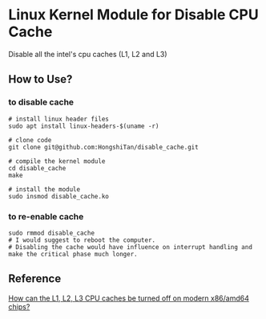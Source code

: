# Linux Kernel Module for Disable CPU Cache

Disable all the intel's cpu caches (L1, L2 and L3)

## How to Use?

### to disable cache

``` shell
# install linux header files
sudo apt install linux-headers-$(uname -r)

# clone code
git clone git@github.com:HongshiTan/disable_cache.git

# compile the kernel module
cd disable_cache
make

# install the module
sudo insmod disable_cache.ko
```

### to re-enable cache

``` shell
sudo rmmod disable_cache
# I would suggest to reboot the computer.
# Disabling the cache would have influence on interrupt handling and make the critical phase much longer.
```
## Reference
[How can the L1, L2, L3 CPU caches be turned off on modern x86/amd64 chips?](https://stackoverflow.com/questions/48360238/how-can-the-l1-l2-l3-cpu-caches-be-turned-off-on-modern-x86-amd64-chips)
